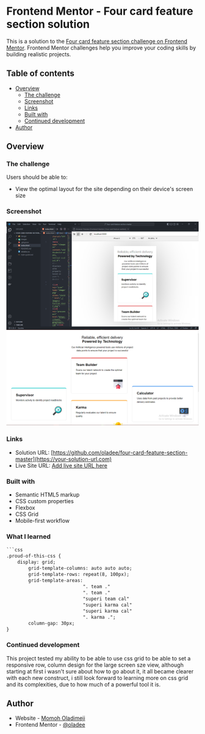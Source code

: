# Frontend Mentor - Four card feature section solution

This is a solution to the [Four card feature section challenge on Frontend Mentor](https://www.frontendmentor.io/challenges/four-card-feature-section-weK1eFYK). Frontend Mentor challenges help you improve your coding skills by building realistic projects. 

## Table of contents

- [Overview](#overview)
  - [The challenge](#the-challenge)
  - [Screenshot](#screenshot)
  - [Links](#links)
  - [Built with](#built-with)
  - [Continued development](#continued-development)
- [Author](#author)

## Overview

### The challenge

Users should be able to:

- View the optimal layout for the site depending on their device's screen size

### Screenshot

![](./Screenshot65.png)
![](./Screenshot66.png)

### Links

- Solution URL: [https://github.com/oladee/four-card-feature-section-master](https://your-solution-url.com)
- Live Site URL: [Add live site URL here](https://your-live-site-url.com)


### Built with

- Semantic HTML5 markup
- CSS custom properties
- Flexbox
- CSS Grid
- Mobile-first workflow

### What I learned

```
```css
.proud-of-this-css {
    display: grid;
        grid-template-columns: auto auto auto;
        grid-template-rows: repeat(8, 100px);
        grid-template-areas:
                            ". team ."
                            ". team ."
                            "superi team cal"
                            "superi karma cal"
                            "superi karma cal"
                            ". karma .";
        column-gap: 30px;
}
```

### Continued development

This project tested my ability to be able to use css grid to be able to set a responsive row, column design for the large screen sze view, although starting at first i wasn't sure about how to go about it, it all became clearer with each new construct, i still look forward to learning more on css grid and its complexities, due to how much of a powerful tool it is.

## Author

- Website - [Momoh Oladimeji](https://www.github.com/oladee)
- Frontend Mentor - [@oladee](https://www.frontendmentor.io/profile/oladee)
